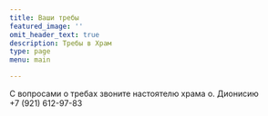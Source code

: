 ```yaml
---
title: Ваши требы
featured_image: ''
omit_header_text: true
description: Требы в Храм
type: page
menu: main

---
```


С вопросами о требах звоните настоятелю храма о. Дионисию +7 (921) 612-97-83
